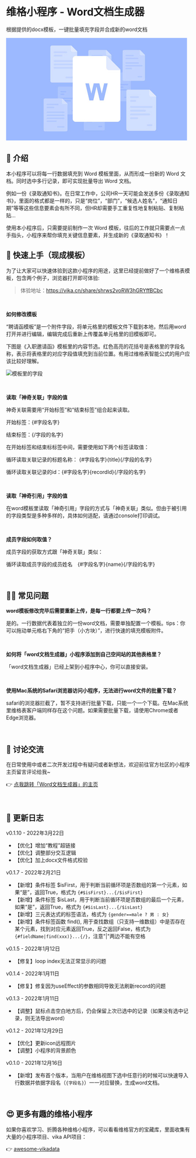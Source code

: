 # 维格小程序 - Word文档生成器

根据提供的docx模板，一键批量填充字段并合成新的word文档

![cover](cover.jpg)


## 🎨 介绍

本小程序可以将每一行数据填充到 Word 模板里面，从而形成一份新的 Word 文档。同时选中多行记录，即可实现批量导出 Word 文档。

例如一份《录取通知书》。在日常工作中，公司HR一天可能会发送多份《录取通知书》，里面的格式都是一样的，只是“岗位”，“部门”，“候选人姓名”，“通知日期”等等这些信息要素会有所不同，但HR却需要手工重复性地复制粘贴、复制粘贴...

使用本小程序后，只需要提前制作一次 Word 模板，往后的工作就只需要点一点手指头，小程序来帮你填充关键信息要素，并生成新的《录取通知书》！


## 🚀 快速上手（现成模板）

为了让大家可以快速体验到这款小程序的用途，这里已经提前做好了一个维格表模板，包含两个例子，浏览器打开即可体验:

> 体验地址：https://vika.cn/share/shrws2voRW3hGRYffBCbc 

<br>

**如何修改模板**

“聘请函模板”是一个附件字段，将单元格里的模板文件下载到本地，然后用word打开并进行编辑，编辑完成后重新上传覆盖单元格里的旧模板即可。

下图是《入职邀请函》模板里的内容节选。红色高亮的花括号是表格里的字段名称，表示将表格里的对应字段值填充到当前位置。有用过维格表智能公式的用户应该比较好理解。

![模板里的字段](https://s1.vika.cn/space/2022/01/18/b99da6588ed04bafbeb61fb63c6a91e9)

<br/>

**读取「神奇关联」字段的值**

神奇关联需要用“开始标签”和“结束标签”组合起来读取。

开始标签：{#字段名字}

结束标签：{/字段的名字}

 

在开始标签和结束标标签中间，需要使用如下两个标签读取值：

循环读取关联记录的标题名称： {#字段名字}{title}{/字段的名字}

循环读取关联记录的id：{#字段名字}{recordId}{/字段的名字}

<br/>

**读取「神奇引用」字段的值**

在word模板里读取「神奇引用」字段的方式与「神奇关联」类似。但由于被引用的字段类型是多种多样的，具体如何适配，请通过console打印调试。


<br/>

**成员字段如何取值？**

成员字段的获取方式跟「神奇关联」类似：

循环读取成员字段的成员姓名　{#字段名字}{name}{/字段的名字}

<br/>

## 🙋‍♂️ 常见问题

**word模板修改完毕后需要重新上传，是每一行都要上传一次吗？**

是的。一行数据代表着独立的一份word文档，需要单独配置一个模板。tips：你可以拖动单元格右下角的“把手（小方块）”，进行快速的填充模板附件。

<br/>

**如何将「word文档生成器」小程序添加到自己空间站的其他表格里？**

「word文档生成器」已经上架到小程序中心，你可以直接安装。

<br/>

**使用Mac系统的Safari浏览器访问小程序，无法进行word文件的批量下载？**

safari的浏览器拦截了，暂不支持进行批量下载，只能一个一个下载。在Mac系统里维格表客户端同样存在这个问题。如果需要批量下载，请使用Chrome或者Edge浏览器。

<br/>

## 🥂 讨论交流

在日常使用中或者二次开发过程中有疑问或者新想法，欢迎前往官方社区的小程序主页留言评论给我~

👉 [点我跳转「Word文档生成器」的主页](https://bbs.vika.cn/article/111)

<br/>

## 🎯 更新日志
v0.1.10 - 2022年3月22日
- 【优化】增加“教程”超链接
- 【优化】调整部分交互逻辑
- 【优化】加上docx文件格式校验

v0.1.7 - 2022年2月21日
- 【新增】条件标签 \$isFirst，用于判断当前循环项是否数组的第一个元素，如果“是”，返回True，格式为 ```{#$isFirst}...{/$isFirst}```
- 【新增】条件标签 \$isLast，用于判断当前循环项是否数组的最后一个元素，如果“是”，返回True，格式为 ```{#$isLast}...{/$isLast}```
- 【新增】三元表达式的标签语法，格式为 ```{gender==male ? 男 : 女}```
- 【新增】条件标签函数 find(), 用于查找数组（只支持一维数组）中是否存在某个元素，找到对应元素返回True，反之返回False，格式为 ```{#fieldName|find(xxx)}...{/}```，注意"|"两边不能有空格

v0.1.5 - 2022年1月12日
- 【修复】loop index无法正常显示的问题

v0.1.4 - 2022年1月11日
- 【修复】修复因为useEffect的参数相同导致无法刷新record的问题

v0.1.3 - 2022年1月11日
- 【调整】鼠标点击空白地方后，仍会保留上次已选中的记录（如果没有选中记录，则无法导出word）

v0.1.2 - 2021年12月29日
- 【优化】更新icon远程图片
- 【调整】小程序的背景颜色

v0.1.0 - 2021年12月16日

- 【新增】发布首个版本，当用户在维格视图下选中任意行的时候可以快速导入行数据并依据字段名（```{字段名}```）一一对应替换，生成word文档。

<br/>

## 😍 更多有趣的维格小程序
如果你喜欢学习、折腾各种维格小程序，可以看看维格官方的宝藏库，里面收集有大量的小程序项目、vika API项目：

👉 [awesome-vikadata](https://github.com/vikadata/awesome-vikadata)

